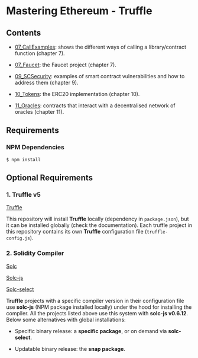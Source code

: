 # Mastering Ethereum - Truffle

## Contents

- [07_CallExamples](07_CallExamples/README.md): shows the different ways of calling a library/contract function (chapter 7).

- [07_Faucet](07_Faucet/README.md): the Faucet project (chapter 7).

- [09_SCSecurity](09_SCSecurity/README.md): examples of smart contract vulnerabilities and how to address them (chapter 9).

- [10_Tokens](10_Tokens/README.md): the ERC20 implementation (chapter 10).

- [11_Oracles](11_Oracles/README.md): contracts that interact with a decentralised network of oracles (chapter 11).

## Requirements

### NPM Dependencies

```shell
$ npm install
```

## Optional Requirements

### 1. Truffle v5

[Truffle](https://www.trufflesuite.com/docs/truffle/overview)

This repository will install **Truffle** locally (dependency in `package.json`), but it can be installed globally (check the documentation).
Each truffle project in this repository contains its own **Truffle** configuration file (`truffle-config.js`).

### 2. Solidity Compiler

[Solc](https://solidity.readthedocs.io/en/v0.6.12/installing-solidity.html)

[Solc-js](https://github.com/ethereum/solc-js#readme)

[Solc-select](https://github.com/crytic/solc-select)

**Truffle** projects with a specific compiler version in their configuration file use **solc-js** (NPM package installed locally) under the hood for installing the compiler. All the projects listed above use this system with **solc-js v0.6.12**. Below some alternatives with global installations:

- Specific binary release: a **specific package**, or on demand via **solc-select**.

- Updatable binary release: the **snap package**.
